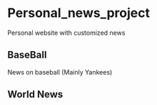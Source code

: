 # Personal_news_project

Personal website with customized news

## BaseBall

News on baseball (Mainly Yankees)

## World News
